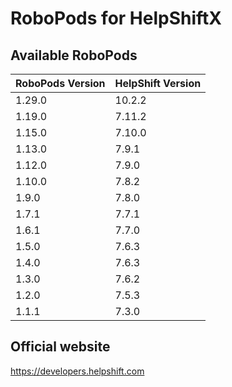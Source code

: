 # RoboPods for HelpShiftX

## Available RoboPods

| RoboPods Version | HelpShift Version |
|------------------|-------------------|
| 1.29.0           | 10.2.2            |
| 1.19.0           | 7.11.2            |
| 1.15.0           | 7.10.0            |
| 1.13.0           | 7.9.1             |
| 1.12.0           | 7.9.0             |
| 1.10.0           | 7.8.2             |
| 1.9.0            | 7.8.0             |
| 1.7.1            | 7.7.1             |
| 1.6.1            | 7.7.0             |
| 1.5.0            | 7.6.3             |
| 1.4.0            | 7.6.3             |
| 1.3.0            | 7.6.2             |
| 1.2.0            | 7.5.3             |
| 1.1.1            | 7.3.0             |

## Official website

https://developers.helpshift.com
